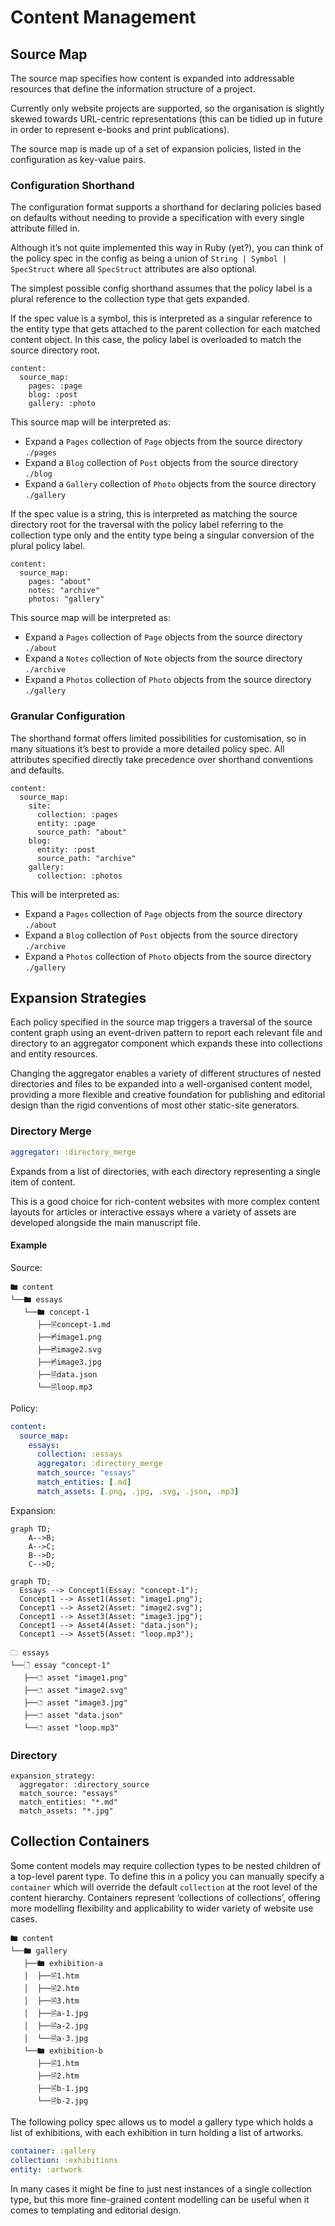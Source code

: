# Content Management

## Source Map

The source map specifies how content is expanded into addressable resources that define the information structure of a project.

Currently only website projects are supported, so the organisation is slightly skewed towards URL-centric representations (this can be tidied up in future in order to represent e-books and print publications).

The source map is made up of a set of expansion policies, listed in the configuration as key-value pairs.

### Configuration Shorthand

The configuration format supports a shorthand for declaring policies based on defaults without needing to provide a specification with every single attribute filled in.

Although it’s not quite implemented this way in Ruby (yet?), you can think of the policy spec in the config as being a union of `String | Symbol | SpecStruct` where all `SpecStruct` attributes are also optional.

The simplest possible config shorthand assumes that the policy label is a plural reference to the collection type that gets expanded.

If the spec value is a symbol, this is interpreted as a singular reference to the entity type that gets attached to the parent collection for each matched content object. In this case, the policy label is overloaded to match the source directory root.

```
content:
  source_map:
    pages: :page
    blog: :post
    gallery: :photo
```

This source map will be interpreted as:

- Expand a `Pages` collection of `Page` objects from the source directory `./pages`
- Expand a `Blog` collection of `Post` objects from the source directory `./blog`
- Expand a `Gallery` collection of `Photo` objects from the source directory `./gallery`

If the spec value is a string, this is interpreted as matching the source directory root for the traversal with the policy label referring to the collection type only and the entity type being a singular conversion of the plural policy label.

```
content:
  source_map:
    pages: "about"
    notes: "archive"
    photos: "gallery"
```

This source map will be interpreted as:

- Expand a `Pages` collection of `Page` objects from the source directory `./about`
- Expand a `Notes` collection of `Note` objects from the source directory `./archive`
- Expand a `Photos` collection of `Photo` objects from the source directory `./gallery`

### Granular Configuration

The shorthand format offers limited possibilities for customisation, so in many situations it’s best to provide a more detailed policy spec. All attributes specified directly take precedence over shorthand conventions and defaults.

```
content:
  source_map:
    site:
      collection: :pages
      entity: :page
      source_path: "about"
    blog:
      entity: :post
      source_path: "archive"
    gallery:
      collection: :photos
```

This will be interpreted as:

- Expand a `Pages` collection of `Page` objects from the source directory `./about`
- Expand a `Blog` collection of `Post` objects from the source directory `./archive`
- Expand a `Photos` collection of `Photo` objects from the source directory `./gallery`

## Expansion Strategies

Each policy specified in the source map triggers a traversal of the source content graph using an event-driven pattern to report each relevant file and directory to an aggregator component which expands these into collections and entity resources.

Changing the aggregator enables a variety of different structures of nested directories and files to be expanded into a well-organised content model, providing a more flexible and creative foundation for publishing and editorial design than the rigid conventions of most other static-site generators.

### Directory Merge

```yml
aggregator: :directory_merge
```

Expands from a list of directories, with each directory representing a single item of content.

This is a good choice for rich-content websites with more complex content layouts for articles or interactive essays where a variety of assets are developed alongside the main manuscript file.

#### Example

Source:

```
🖿 content
└──🖿 essays
   └──🖿 concept-1
      ├──🗎concept-1.md
      ├──🖻image1.png
      ├──🖻image2.svg
      ├──🖻image3.jpg
      ├──🗎data.json
      └──🗎loop.mp3
```

Policy:

```yml
content:
  source_map:
    essays:
      collection: :essays
      aggregator: :directory_merge
      match_source: "essays"
      match_entities: [.md]
      match_assets: [.png, .jpg, .svg, .json, .mp3]
```

Expansion:

```mermaid
graph TD;
    A-->B;
    A-->C;
    B-->D;
    C-->D;
```

```mermaid
graph TD;
  Essays --> Concept1(Essay: "concept-1");
  Concept1 --> Asset1(Asset: "image1.png");
  Concept1 --> Asset2(Asset: "image2.svg");
  Concept1 --> Asset3(Asset: "image3.jpg");
  Concept1 --> Asset4(Asset: "data.json");
  Concept1 --> Asset5(Asset: "loop.mp3");
```

```
🗀 essays
└──🗋 essay "concept-1"
   ├──🗅 asset "image1.png"
   ├──🗅 asset "image2.svg"
   ├──🗅 asset "image3.jpg"
   ├──🗅 asset "data.json"
   └──🗅 asset "loop.mp3"
```

### Directory

```
expansion_strategy:
  aggregator: :directory_source
  match_source: "essays"
  match_entities: "*.md"
  match_assets: "*.jpg"
```

## Collection Containers

Some content models may require collection types to be nested children of a top-level parent type. To define this in a policy you can manually specify a `container` which will override the default `collection` at the root level of the content hierarchy. Containers represent ‘collections of collections’, offering more modelling flexibility and applicability to wider variety of website use cases.

```
🖿 content
└──🖿 gallery
   ├──🖿 exhibition-a
   │  ├──🗎1.htm
   │  ├──🗎2.htm
   │  ├──🗎3.htm
   │  ├──🗎a-1.jpg
   │  ├──🗎a-2.jpg
   │  └──🗎a-3.jpg
   └──🖿 exhibition-b
      ├──🗎1.htm
      ├──🗎2.htm
      ├──🗎b-1.jpg
      └──🗎b-2.jpg
```

The following policy spec allows us to model a gallery type which holds a list of exhibitions, with each exhibition in turn holding a list of artworks.

```yml
container: :gallery
collection: :exhibitions
entity: :artwork
```

In many cases it might be fine to just nest instances of a single collection type, but this more fine-grained content modelling can be useful when it comes to templating and editorial design.